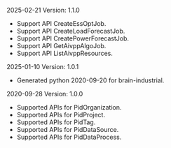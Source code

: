 2025-02-21 Version: 1.1.0
- Support API CreateEssOptJob.
- Support API CreateLoadForecastJob.
- Support API CreatePowerForecastJob.
- Support API GetAivppAlgoJob.
- Support API ListAivppResources.


2025-01-10 Version: 1.0.1
- Generated python 2020-09-20 for brain-industrial.

2020-09-28 Version: 1.0.0
- Supported APIs for PidOrganization.
- Supported APIs for PidProject.
- Supported APIs for PidTag.
- Supported APIs for PidDataSource.
- Supported APIs for PidDataProcess.


